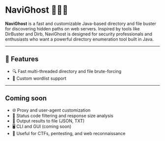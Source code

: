 # NaviGhost 🕵️‍♂️📁

**NaviGhost** is a fast and customizable Java-based directory and file buster for discovering hidden paths on web servers. Inspired by tools like DirBuster and Dirb, NaviGhost is designed for security professionals and enthusiasts who want a powerful directory enumeration tool built in Java.

---

## 🚀 Features

- 🔍 Fast multi-threaded directory and file brute-forcing
- 📄 Custom wordlist support

---

## Coming soon

- 🌐 Proxy and user-agent customization
- 🧪 Status code filtering and response size analysis
- 💾 Output results to file (JSON, TXT)
- 🖥️ CLI and GUI (coming soon)
- 🔐 Useful for CTFs, pentesting, and web reconnaissance
